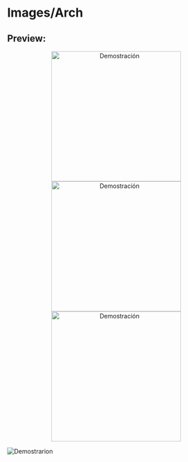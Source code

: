 # Images/Arch

## Preview:

<p align="center">
  <img src="./Arch1.jpg" alt="Demostración" width="300"/>
  <img src="./archdevxg.jpg" alt="Demostración" width="300"/>
  <img src="./Arch1byn.jpg" alt="Demostración" width="300"/>
</p>

![Demostrarion](./archpurple.jpg)